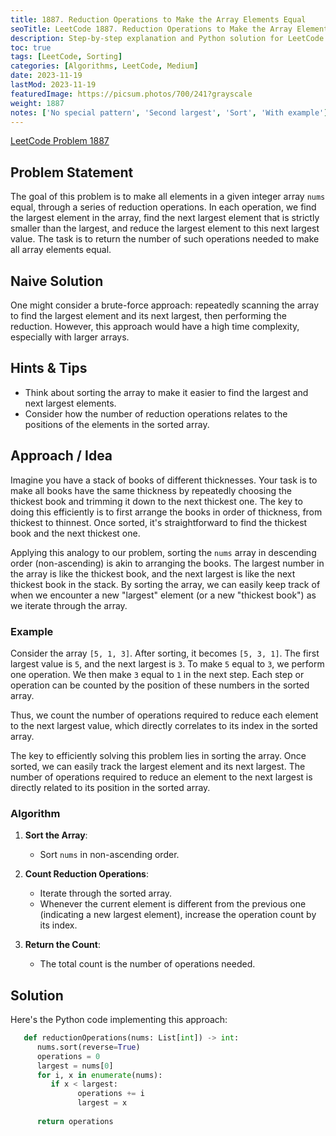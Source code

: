```yaml
---
title: 1887. Reduction Operations to Make the Array Elements Equal
seoTitle: LeetCode 1887. Reduction Operations to Make the Array Elements Equal | Python Solution and Explanation
description: Step-by-step explanation and Python solution for LeetCode problem 1887. Reduction Operations to Make the Array Elements Equal.
toc: true
tags: [LeetCode, Sorting]
categories: [Algorithms, LeetCode, Medium]
date: 2023-11-19
lastMod: 2023-11-19
featuredImage: https://picsum.photos/700/241?grayscale
weight: 1887
notes: ['No special pattern', 'Second largest', 'Sort', 'With example']
---
```


[LeetCode Problem 1887](<https://leetcode.com/problems/reduction-operations-to-make-the-array-elements-equal/>)

## Problem Statement

The goal of this problem is to make all elements in a given integer array `nums` equal, through a series of reduction operations. In each operation, we find the largest element in the array, find the next largest element that is strictly smaller than the largest, and reduce the largest element to this next largest value. The task is to return the number of such operations needed to make all array elements equal.

## Naive Solution

One might consider a brute-force approach: repeatedly scanning the array to find the largest element and its next largest, then performing the reduction. However, this approach would have a high time complexity, especially with larger arrays.

## Hints & Tips

- Think about sorting the array to make it easier to find the largest and next largest elements.
- Consider how the number of reduction operations relates to the positions of the elements in the sorted array.

## Approach / Idea

Imagine you have a stack of books of different thicknesses. Your task is to make all books have the same thickness by repeatedly choosing the thickest book and trimming it down to the next thickest one. The key to doing this efficiently is to first arrange the books in order of thickness, from thickest to thinnest. Once sorted, it's straightforward to find the thickest book and the next thickest one.

Applying this analogy to our problem, sorting the `nums` array in descending order (non-ascending) is akin to arranging the books. The largest number in the array is like the thickest book, and the next largest is like the next thickest book in the stack. By sorting the array, we can easily keep track of when we encounter a new "largest" element (or a new "thickest book") as we iterate through the array.

### Example

Consider the array `[5, 1, 3]`. After sorting, it becomes `[5, 3, 1]`. The first largest value is `5`, and the next largest is `3`. To make `5` equal to `3`, we perform one operation. We then make `3` equal to `1` in the next step. Each step or operation can be counted by the position of these numbers in the sorted array.

Thus, we count the number of operations required to reduce each element to the next largest value, which directly correlates to its index in the sorted array.

The key to efficiently solving this problem lies in sorting the array. Once sorted, we can easily track the largest element and its next largest. The number of operations required to reduce an element to the next largest is directly related to its position in the sorted array.

### Algorithm

1. **Sort the Array**:
   - Sort `nums` in non-ascending order.

2. **Count Reduction Operations**:
   - Iterate through the sorted array.
   - Whenever the current element is different from the previous one (indicating a new largest element), increase the operation count by its index.

3. **Return the Count**:
   - The total count is the number of operations needed.

## Solution

Here's the Python code implementing this approach:

```python
   def reductionOperations(nums: List[int]) -> int:
      nums.sort(reverse=True)
      operations = 0
      largest = nums[0]
      for i, x in enumerate(nums):
         if x < largest:
               operations += i
               largest = x
      
      return operations
```
